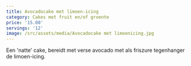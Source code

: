 ```yaml
---
title: Avocadocake met limoen-icing
category: Cakes met fruit en/of groente
price: '15.00'
servings: '12'
image: /src/assets/media/Avocadocake met limoenicing.jpg
---
```

Een 'natte' cake, bereidt met verse avocado met als friszure tegenhanger de limoen-icing.
